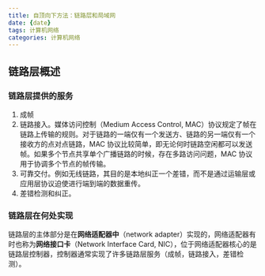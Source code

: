 ```yaml
---
title: 自顶向下方法：链路层和局域网
date: {date}
tags: 计算机网络
categories: 计算机网络
---
```


## 链路层概述

### 链路层提供的服务

1. 成帧
2. 链路接入。媒体访问控制（Medium Access Control, MAC）协议规定了帧在链路上传输的规则。对于链路的一端仅有一个发送方、链路的另一端仅有一个接收方的点对点链路，MAC 协议比较简单，即无论何时链路空闲都可以发送帧。如果多个节点共享单个广播链路的时候，存在多路访问问题，MAC 协议用于协调多个节点的帧传输。
3. 可靠交付。例如无线链路，其目的是本地纠正一个差错，而不是通过运输层或应用层协议迫使进行端到端的数据重传。
4. 差错检测和纠正。

### 链路层在何处实现

链路层的主体部分是在**网络适配器中**（network adapter）实现的，网络适配器有时也称为**网络接口卡**（Network Interface Card, NIC），位于网络适配器核心的是链路层控制器，控制器通常实现了许多链路层服务（成帧，链路接入，差错检测）。

